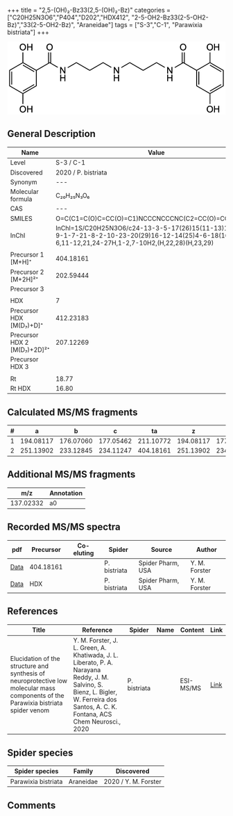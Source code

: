 +++
title = "2,5-(OH)₂-Bz33(2,5-(OH)₂-Bz)"
categories = ["C20H25N3O6","P404","D202","HDX412",
"2-5-OH2-Bz33(2-5-OH2-Bz)","33(2-5-OH2-Bz)",
"Araneidae"]
tags = ["S-3","C-1",
"Parawixia bistriata"]
+++

![](/img/2-5-OH2-Bz33(2-5-OH2-Bz).png)

## General Description

| Name                       | Value              |
|----------------------------|--------------------|
| Level                      | S-3 / C-1          |
| Discovered                 | 2020 / P. bistriata |
| Synonym                    | ---                |
| Molecular formula          | C₂₀H₂₅N₃O₆                   |
| CAS                        | ---                |
| SMILES | O=C(C1=C(O)C=CC(O)=C1)NCCCNCCCNC(C2=CC(O)=CC=C2O)=O  |
| InChI  | InChI=1S/C20H25N3O6/c24-13-3-5-17(26)15(11-13)19(28)22-9-1-7-21-8-2-10-23-20(29)16-12-14(25)4-6-18(16)27/h3-6,11-12,21,24-27H,1-2,7-10H2,(H,22,28)(H,23,29)  |
|                            |                    |
| Precursor 1 [M+H]⁺       | 404.18161      |
| Precursor 2 [M+2H]²⁺        | 202.59444       |
| Precursor 3                |                    |
|                            |                    |
| HDX                        | 7                   |
| Precursor HDX   [M(D₇)+D]⁺   | 412.23183                   |
| Precursor HDX 2 [M(D₇)+2D]²⁺ | 207.12269                   |
| Precursor HDX 3            |                    |
|                            |                    |
| Rt                         | 18.77                   |
| Rt HDX                     | 16.80                   |

## Calculated MS/MS fragments

| # | a         | b         | c         | ta        | z         | y         | tz        |
|---|-----------|-----------|-----------|-----------|-----------|-----------|-----------|
| 1 | 194.08117 | 176.07060 | 177.05462 | 211.10772 | 194.08117 | 177.05462 | 211.10772 |
| 2 | 251.13902 | 233.12845 | 234.11247 | 404.18161 | 251.13902 | 234.11247 | 268.16557 |

## Additional MS/MS fragments

| m/z       | Annotation |
|-----------|------------|
| 137.02332 | a0         |

## Recorded MS/MS spectra

| pdf                                             | Precursor | Co-eluting | Spider      | Source                       | Author        |
|-------------------------------------------------|-----------|------------|-------------|------------------------------|---------------|
| [Data](/pdf/P-bistriata/404_2-5-OH2-Bz33(2-5-OH2-Bz)_Pb.pdf) | 404.18161 |           | P. bistriata | Spider Pharm, USA | Y. M. Forster |
| [Data](/pdf/P-bistriata/404_2-5-OH2-Bz33(2-5-OH2-Bz)_Pb_HDX.pdf) | HDX |           | P. bistriata | Spider Pharm, USA | Y. M. Forster |


## References

| Title | Reference | Spider | Name | Content | Link |
|-------|-----------|--------|------|---------|------|
| Elucidation of the structure and synthesis of neuroprotective low molecular mass components of the Parawixia bistriata spider venom      | Y. M. Forster, J. L. Green, A. Khatiwada, J. L. Liberato, P. A. Narayana Reddy, J. M. Salvino, S. Bienz, L. Bigler, W. Ferreira dos Santos, A. C. K. Fontana, ACS Chem Neurosci., 2020          | P. bistriata       |      | ESI-MS/MS        | [Link](https://pubs.acs.org/doi/10.1021/acschemneuro.0c00007)     |

## Spider species

| Spider species     | Family     | Discovered           |
|--------------------|------------|----------------------|
| Parawixia bistriata | Araneidae | 2020 / Y. M. Forster |


## Comments